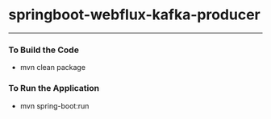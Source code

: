 # springboot-webflux-kafka-producer

----

### To Build the Code 
* mvn clean package 

### To Run the Application 
* mvn spring-boot:run 